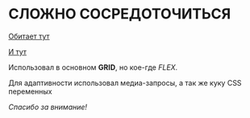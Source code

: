 # СЛОЖНО СОСРЕДОТОЧИТЬСЯ

[Обитает тут](https://github.com/mishachaplin/slozhno-sosredotochitsya.git)

[И тут](https://slozhnososredotochitsya.netlify.app/)

Использовал в основном **GRID**, но кое-где *FLEX*.

Для адаптивности использовал медиа-запросы, а так же куку CSS переменных

_Спасибо за внимание!_
